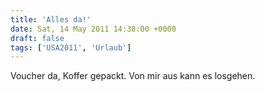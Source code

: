 ```yaml
---
title: 'Alles da!'
date: Sat, 14 May 2011 14:38:00 +0000
draft: false
tags: ['USA2011', 'Urlaub']
---
```


Voucher da, Koffer gepackt. Von mir aus kann es losgehen.